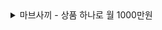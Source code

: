 <title> Class 101 </title>

<details>
<summary> 마브사끼 - 상품 하나로 월 1000만원 </summary>
[Chapter 7 - SEO 최적화에 맞춘 상품 등록하기](https://www.acmicpc.net/problem/1000)
</details>
